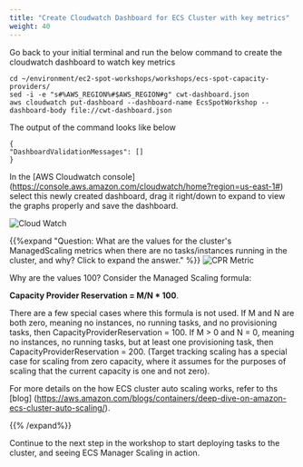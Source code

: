 ```yaml
---
title: "Create Cloudwatch Dashboard for ECS Cluster with key metrics"
weight: 40
---
```


Go back to your initial terminal and run the below command to create the cloudwatch dashboard to watch key metrics

```
cd ~/environment/ec2-spot-workshops/workshops/ecs-spot-capacity-providers/
sed -i -e "s#%AWS_REGION%#$AWS_REGION#g" cwt-dashboard.json
aws cloudwatch put-dashboard --dashboard-name EcsSpotWorkshop --dashboard-body file://cwt-dashboard.json
```
The output of the command looks like below

```plaintext
{
"DashboardValidationMessages": []
}
```

In the [AWS Cloudwatch console] (https://console.aws.amazon.com/cloudwatch/home?region=us-east-1#) select this newly created dashboard, drag it right/down to expand to view the graphs properly and save the dashboard.

![Cloud Watch](/images/ecs-spot-capacity-providers/cwt4.png)


{{%expand "Question: What are the values for the cluster's ManagedScaling metrics when there are no tasks/instances running in the cluster, and why? Click to expand the answer." %}}
![CPR Metric](/images/ecs-spot-capacity-providers/CP3.png)

Why are the values 100? Consider the Managed Scaling formula: 

**Capacity Provider Reservation = M/N * 100**. 

There are a few special cases where this formula is not used. If M and N are both zero, meaning no instances, no running tasks, and no provisioning tasks, then CapacityProviderReservation = 100.  If M > 0 and N = 0, meaning no instances, no running tasks, but at least one provisioning task, then CapacityProviderReservation = 200. (Target tracking scaling has a special case for scaling from zero capacity, where it assumes for the purposes of scaling that the current capacity is one and not zero).

For more details on the how ECS cluster auto scaling works, refer to ths [blog] (https://aws.amazon.com/blogs/containers/deep-dive-on-amazon-ecs-cluster-auto-scaling/).

{{% /expand%}}

Continue to the next step in the workshop to start deploying tasks to the cluster, and seeing ECS Manager Scaling in action.